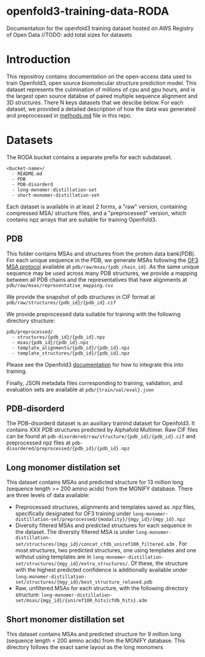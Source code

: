 # openfold3-training-data-RODA
Documentation for the openfold3 training dataset hosted on AWS Registry of Open Data
//TODO: add total sizes for datasets

# Introduction

This repositroy contains documentation on the open-access data used to train Openfold3, open source biomolecular structure prediction model. This dataset represents the culmination of millions of cpu and gpu hours, and is the largest open source databse of paired multiple sequence alignment and 3D structures. There N keys datasets that we descibe below. For each dataset, we provided a detailed description of how the data was generated and preprocessed in [methods.md]() file in this repo.

# Datasets

The RODA bucket contains a separate prefix for each subdataset. 
```
<bucket-name>/
  - README.md
  - PDB
  - PDB-disorderd
  - long-monomer-distillation-set
  - short-monomer-distillation-set
```

Each dataset is available in at least 2 forms, a "raw" version, containing compressed MSA/ structure files, and a "preprocessed" version, which contains npz arrays that are suitable for training Openfold3.

## PDB

This folder contains MSAs and structures from the protein data bank(PDB). For each unique sequence in the PDB, we generate MSAs following the [OF3 MSA protocol]() available at `pdb/raw/msas/{pdb_chain_id}`. As the same unique sequence may be used across many PDB structures, we provide a mapping between all PDB chains and the representatives that have alignments at `pdb/raw/msas/representative_mapping.csv`

We provide the snapshot of pdb structures in CIF format at `pdb/raw/structures/{pdb_id}/{pdb_id}.cif` 



We provide preprocessed data suitable for training with the following directory structure:
```
pdb/preprocessed/
  - structures/{pdb_id}/{pdb_id}.npz
  - msas/{pdb_id}/{pdb_id}.npz
  - template_alignments/{pdb_id}/{pdb_id}.npz
  - template_structures/{pdb_id}/{pdb_id}.npz
```

Please see the Openfold3 [documentation]() for how to integrate this into training.

Finally, JSON metadata files corresponding to training, validation, and evaluation sets are available at `pdb/{train/val/eval}.json`

## PDB-disorderd

The PDB-disorderd dataset is an auxiliary trainind dataset for Openfold3. It contains XXX PDB structures predicted by Alphafold Multimer. Raw CIF files can be found at `pdb-disordered/raw/structure/{pdb_id}/{pdb_id}.cif` and preprocessed npz files at `pdb-disordered/preprocessed/{pdb_id}/{pdb_id}.npz`

## Long monomer distilation set

This dataset contains MSAs and predicted structure for 13 million long (sequence length  >= 200 amino acids) from the MGNIFY database. There are three levels of data available: 

- Preprocessed structures, alignments and templates saved as .npz files, specifically designated for OF3 training under `long-monomer-distillation-set/preprocessed/{modality}/{mgy_id}/{mgy_id}.npz`
- Diversity filtered MSAs and predicted structures for each sequence in the dataset. The diversity filtered MSA is under `long-monomer-distillation-set/structures/{mgy_id}/concat_cfdb_uniref100_filtered.a3m` . For most structures, two predicted structures, one using templates and one without using templates are in `long-monomer-distillation-set/structures/{mgy_id}/extra_structures/`. Of these, the structure with the highest predicted confidence is additionally available under `long-monomer-distillation-set/structures/{mgy_id}/best_structure_relaxed.pdb`
- Raw, unfiltered MSAs for each structure, with the following directory structure: `long-monomer-distillation-set/msas/{mgy_id}/{uniref100_hits|cfdb_hits}.a3m`


## Short monomer distillation set

This dataset contains MSAs and predicted structure for 9 million long (sequence length < 200 amino acids) from the MGNIFY database. This directory follows the exact same layout as the long monomers 





